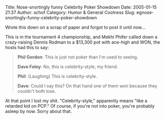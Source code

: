 Title: Nose-snortingly funny Celebrity Poker Showdown
Date: 2005-01-15 21:37
Author: schof
Category: Humor &amp; General Coolness
Slug: egnose-snortingly-funny-celebrity-poker-showdown

Wrote this down on a scrap of paper and forgot to post it until now...

This is in the tournament 4 championship, and Mekhi Phifer called down a
crazy-raising Dennis Rodman to a \$13,300 pot with ace-high and WON, the
hosts had this to say:

> **Phil Gordon**: This is just not poker than I'm used to seeing.
>
> **Dave Foley**: No, this is celebrity-style, my friend.
>
> **Phil**: (Laughing) This is celebrity-style.
>
> **Dave**: Could I say this? On that hand one of them won because they
> couldn't both lose.

At that point I lost my shit. "Celebrity-style," apparently means "like
a retarded kid on PCP." Of course, if you're not into poker, you're
probably asleep by now. Sorry about that.


